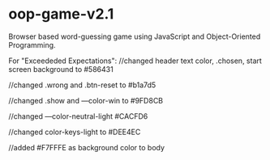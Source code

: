 # oop-game-v2.1
 Browser based word-guessing game using JavaScript and Object-Oriented Programming.

For "Exceededed Expectations": 
//changed header text color, .chosen, start screen background to #586431

//changed .wrong and .btn-reset to #b1a7d5

//changed .show and —color-win to #9FD8CB

//changed —color-neutral-light #CACFD6

//changed color-keys-light to #DEE4EC

//added #F7FFFE as background color to body